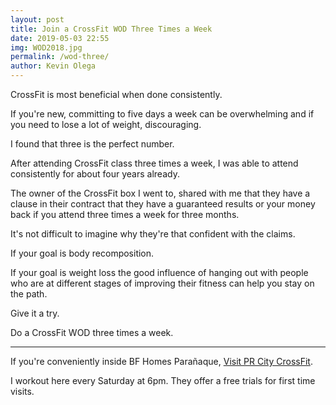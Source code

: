 ```yaml
--- 
layout: post 
title: Join a CrossFit WOD Three Times a Week
date: 2019-05-03 22:55
img: WOD2018.jpg
permalink: /wod-three/ 
author: Kevin Olega 
--- 
```

CrossFit is most beneficial when done consistently.

If you're new, committing to five days a week can be overwhelming and if you need to lose a lot of weight, discouraging.

I found that three is the perfect number.

After attending CrossFit class three times a week, I was able to attend consistently for about four years already.

The owner of the CrossFit box I went to, shared with me that they have a clause in their contract that they have a guaranteed results or your money back if you attend three times a week for three months.

It's not difficult to imagine why they're that confident with the claims.

If your goal is body recomposition.

If your goal is weight loss the good influence of hanging out with people who are at different stages of improving their fitness can help you stay on the path.

Give it a try.

Do a CrossFit WOD three times a week.

---

If you're conveniently inside BF Homes Parañaque, [Visit PR City CrossFit](https://philippineislandliving.com/prcity).

I workout here every Saturday at 6pm. They offer a free trials for first time visits.